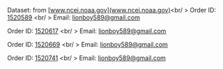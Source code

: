 Dataset: from [www.ncei.noaa.gov](www.ncei.noaa.gov)<br/ >
Order ID: [1520589](https://www.ncdc.noaa.gov/cdo-web/orders?id=1520589&email=lionboy589@gmail.com) <br/ >
Email: lionboy589@gmail.com

Order ID: [1520617](https://www.ncdc.noaa.gov/cdo-web/orders?id=1520617&email=lionboy589@gmail.com) <br/ >
Email: lionboy589@gmail.com

Order ID: [1520669](https://www.ncdc.noaa.gov/cdo-web/orders?id=1520669&email=lionboy589@gmail.com) <br/ >
Email: lionboy589@gmail.com

Order ID: [1520741](https://www.ncdc.noaa.gov/cdo-web/orders?id=1520741&email=lionboy589@gmail.com) <br/ >
Email: lionboy589@gmail.com
